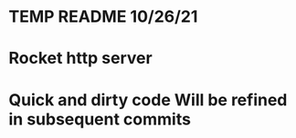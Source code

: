 # TEMP README  10/26/21
# Rocket http server

# Quick and dirty code  Will be refined in subsequent commits

